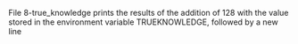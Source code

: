 File 8-true_knowledge prints the results of the addition of 128 with the value stored in the environment variable TRUEKNOWLEDGE, followed by a new line
